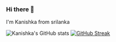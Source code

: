 ### Hi there 👋

I'm Kanishka from srilanka 

![Kanishka's GitHub stats](https://github-readme-stats.vercel.app/api?username=110kanishkamedankara110&theme=rose_pine)
[![GitHub Streak](https://streak-stats.demolab.com/?user=110kanishkamedankara110)](https://git.io/streak-stats)
